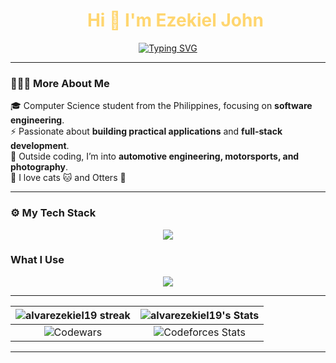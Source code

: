 <div id="user-content-toc">
    <ul align="center" style="list-style: none;">
        <summary style="color: #FFD670;">
            <h1>Hi 👋 I'm Ezekiel John</h1>
        </summary>
    </ul>
</div>

<p align="center">
    <a href="https://git.io/typing-svg">
        <img
            src="https://readme-typing-svg.demolab.com?font=JetBrains+Mono&size=26&pause=1000&color=FFD670&repeat=false&width=920&height=72&lines=Computer+Science+Student+|+Software+Engineer+%7C+UI+Designer"
            alt="Typing SVG" />
    </a>
</p>

---

### 👨🏻‍💻 More About Me

🎓 Computer Science student from the Philippines, focusing on **software engineering**.  
⚡ Passionate about **building practical applications** and **full-stack development**.  
🚗 Outside coding, I’m into **automotive engineering, motorsports, and photography**.  
🐾 I love cats 🐱 and Otters 🦦

---

### ⚙ My Tech Stack

<p align="center">
  <a href="https://skillicons.dev">
    <img src="https://skillicons.dev/icons?i=html,css,js,ts,nodejs,scss,react,nextjs,tailwind,c,cpp,rust,lua,py" />
  </a>
</p>

### What I Use

<p align="center">
  <a href="https://skillicons.dev">
    <img src="https://skillicons.dev/icons?i=apple,linux,git,github,neovim,vscode,figma,anaconda,md,notion" />
  </a>
</p>

---

| ![alvarezekiel19 streak](https://streak-stats.demolab.com?user=alvarezekiel19&theme=onedark&hide_border=true) | ![alvarezekiel19's Stats](https://github-readme-stats.vercel.app/api/top-langs/?username=alvarezekiel19&theme=onedark&show_icons=true&hide_border=true&layout=compact) |
|:-------------------------------------------------------------------------------------------------------------:|:----------------------------------------------------------------------------------------------------------------------------------------------------------------------:|
|               ![Codewars](https://github.r2v.ch/codewars?user=alvarezekiel19&top_languages=true)              |                            ![Codeforces Stats](https://codeforces-readme-stats.vercel.app/api/card?username=alvarezekiel19&theme=tokyonight)                           |

---
